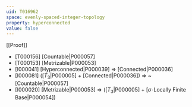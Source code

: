 ```yaml
---
uid: T016962
space: evenly-spaced-integer-topology
property: hyperconnected
value: false
---
```

[[Proof]]

* [T000156] [Countable|P000057]
* [T000153] [Metrizable|P000053]
* [I000041] [Hyperconnected|P000039] => [Connected|P000036]
* [I000081] ([$T_3$|P000005] + [Connected|P000036]) => ~[Countable|P000057]
* [I000020] [Metrizable|P000053] => ([$T_3$|P000005] + [$\sigma$-Locally Finite Base|P000054])

